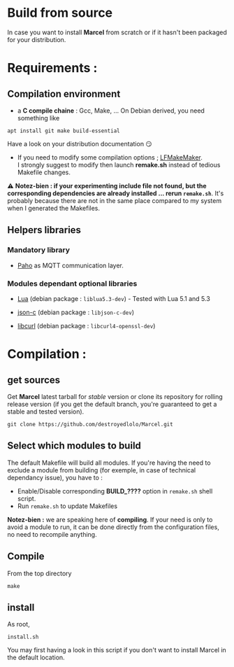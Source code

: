 Build from source
====

In case you want to install **Marcel** from scratch or if it hasn't been packaged for your distribution.

# Requirements :

## Compilation environment

* a **C compile chaine** : Gcc, Make, ...
On Debian derived, you need something like
```
apt install git make build-essential
```
Have a look on your distribution documentation :smirk:

* If you need to modify some compilation options ; [LFMakeMaker](http://destroyedlolo.info/Developpement/LFMakeMaker/).<br>
I strongly suggest to modify then launch **remake.sh** instead of tedious Makefile changes.

:warning: **Notez-bien : if your experimenting include file not found, but the corresponding dependencies are already installed ... rerun `remake.sh`**.
It's probably because there are not in the same place compared to my system when I generated the Makefiles.

## Helpers libraries

### Mandatory library
* [Paho](https://eclipse.org/paho/clients/c/) as MQTT communication layer.

### Modules dependant optional libraries

* [Lua](http://www.lua.org/)
(debian package : `liblua5.3-dev`) - Tested with Lua 5.1 and 5.3

* [json-c](https://github.com/json-c/json-c/wiki)
(debian package : `libjson-c-dev`)

* [libcurl](https://curl.se/libcurl/)
(debian package : `libcurl4-openssl-dev`)


# Compilation :
## get sources
Get **Marcel** latest tarball for *stable* version or clone its repository for rolling release version
(if you get the default branch, you're guaranteed to get a stable and tested version).
```
git clone https://github.com/destroyedlolo/Marcel.git
```
## Select which modules to build

The default Makefile will build all modules. If you're having the need to exclude a module from building
(for exemple, in case of technical dependancy issue), you have to :
* Enable/Disable corresponding **BUILD_????** option in `remake.sh` shell script.
* Run `remake.sh` to update Makefiles

**Notez-bien :** we are speaking here of **compiling**. If your need is only to avoid a module to run, it can be done directly from the configuration files, no need to recompile anything.

## Compile

From the top directory
```
make
```

## install

As root, 
```
install.sh
```
You may first having a look in this script if you don't want to install Marcel in the default location.

